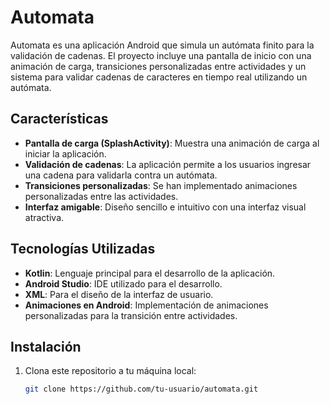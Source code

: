 # Automata

Automata es una aplicación Android que simula un autómata finito para la validación de cadenas. El proyecto incluye una pantalla de inicio con una animación de carga, transiciones personalizadas entre actividades y un sistema para validar cadenas de caracteres en tiempo real utilizando un autómata.

## Características

- **Pantalla de carga (SplashActivity)**: Muestra una animación de carga al iniciar la aplicación.
- **Validación de cadenas**: La aplicación permite a los usuarios ingresar una cadena para validarla contra un autómata.
- **Transiciones personalizadas**: Se han implementado animaciones personalizadas entre las actividades.
- **Interfaz amigable**: Diseño sencillo e intuitivo con una interfaz visual atractiva.
  
## Tecnologías Utilizadas

- **Kotlin**: Lenguaje principal para el desarrollo de la aplicación.
- **Android Studio**: IDE utilizado para el desarrollo.
- **XML**: Para el diseño de la interfaz de usuario.
- **Animaciones en Android**: Implementación de animaciones personalizadas para la transición entre actividades.

## Instalación

1. Clona este repositorio a tu máquina local:
   ```bash
   git clone https://github.com/tu-usuario/automata.git
